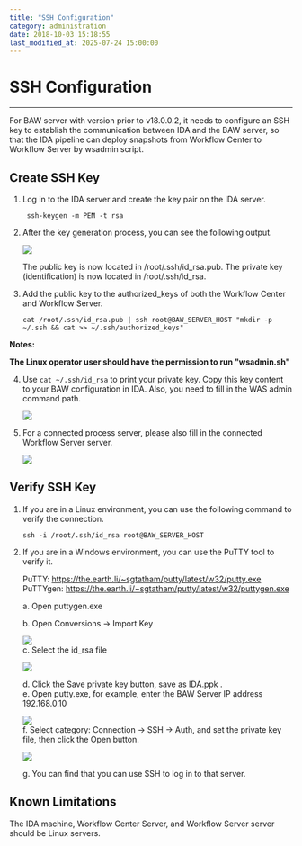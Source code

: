 ```yaml
---
title: "SSH Configuration"
category: administration
date: 2018-10-03 15:18:55
last_modified_at: 2025-07-24 15:00:00
---
```


# SSH Configuration
***
For BAW server with version prior to v18.0.0.2, it needs to configure an SSH key to establish the communication between IDA and the BAW server, so that the IDA pipeline can deploy snapshots from Workflow Center to Workflow Server by wsadmin script.

## Create SSH Key

1. Log in to the IDA server and create the key pair on the IDA server.

    ```  
     ssh-keygen -m PEM -t rsa
    ```  

2. After the key generation process, you can see the following output.

   ![][pipeline_sshkey]

   The public key is now located in /root/.ssh/id_rsa.pub. The private key (identification) is now located in /root/.ssh/id_rsa.

3. Add the public key to the authorized_keys of both the Workflow Center and Workflow Server.

   ```  
   cat /root/.ssh/id_rsa.pub | ssh root@BAW_SERVER_HOST "mkdir -p ~/.ssh && cat >> ~/.ssh/authorized_keys"
   ```
  **Notes:**

   **The Linux operator user should have the permission to run "wsadmin.sh"**

4. Use `cat ~/.ssh/id_rsa` to print your private key. Copy this key content to your BAW configuration in IDA. Also, you need to fill in the WAS admin command path.

    ![][pipeline_bpmconfiguration]

5. For a connected process server, please also fill in the connected Workflow Server server.

     ![][pipeline_servername]

## Verify SSH Key

1. If you are in a Linux environment, you can use the following command to verify the connection.

    ```     
   ssh -i /root/.ssh/id_rsa root@BAW_SERVER_HOST
   ```
2. If you are in a Windows environment, you can use the PuTTY tool to verify it.

   PuTTY: https://the.earth.li/~sgtatham/putty/latest/w32/putty.exe   
   PuTTYgen: https://the.earth.li/~sgtatham/putty/latest/w32/puttygen.exe    

   a. Open puttygen.exe

   b. Open Conversions -> Import Key

     ![][puttyKeyGen]   
   c. Select the id_rsa file

     ![][PrivateKeyGen]   

   d. Click the Save private key button, save as IDA.ppk .   
   e. Open putty.exe, for example, enter the BAW Server IP address 192.168.0.10     

     ![][putty]     
   f. Select category: Connection -> SSH -> Auth, and set the private key file, then click the Open button.   

     ![][puttyAuth]

   g. You can find that you can use SSH to log in to that server.

## Known Limitations     

The IDA machine, Workflow Center Server, and Workflow Server server should be Linux servers.  

[pipeline_sshkey]: ../images/pipeline/pipeline_sshkey.png
[pipeline_bpmconfiguration]: ../images/pipeline/pipeline_bpmconfiguration.png
[pipeline_servername]: ../images/pipeline/pipeline_serverName.png
[puttyKeyGen]: ../images/pipeline/PuttyKeyGen.png
[PrivateKeyGen]: ../images/pipeline/privateKey.png
[putty]: ../images/pipeline/putty.png
[puttyAuth]: ../images/pipeline/puttyAuth.png